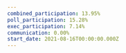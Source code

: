 ```yaml
---
combined_participation: 13.95%
poll_participation: 15.28%
exec_participation: 7.14%
communication: 0.00%
start_date: 2021-08-16T00:00:00.000Z
---
```

